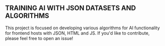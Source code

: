 TRAINING AI WITH JSON DATASETS AND ALGORITHMS
-
This project is focused on developing various algorithms for AI functionality for frontend hosts with JSON, HTML and JS.
If you'd like to contribute, please feel free to open an issue!
